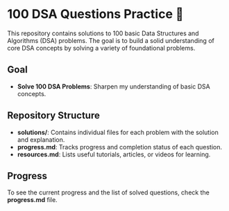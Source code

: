 # 100 DSA Questions Practice 🚀

This repository contains solutions to 100 basic Data Structures and Algorithms (DSA) problems. The goal is to build a solid understanding of core DSA concepts by solving a variety of foundational problems.

## Goal
- **Solve 100 DSA Problems**: Sharpen my understanding of basic DSA concepts.

## Repository Structure
- **solutions/**: Contains individual files for each problem with the solution and explanation.
- **progress.md**: Tracks progress and completion status of each question.
- **resources.md**: Lists useful tutorials, articles, or videos for learning.

## Progress
To see the current progress and the list of solved questions, check the **progress.md** file.
